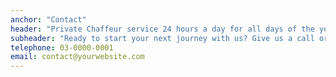 ```yaml
---
anchor: "Contact"
header: "Private Chaffeur service 24 hours a day for all days of the year including holidays"
subheader: "Ready to start your next journey with us? Give us a call or send us an email and we will get back to you as soon as possible!"
telephone: 03-0000-0001
email: contact@yourwebsite.com
---
```

